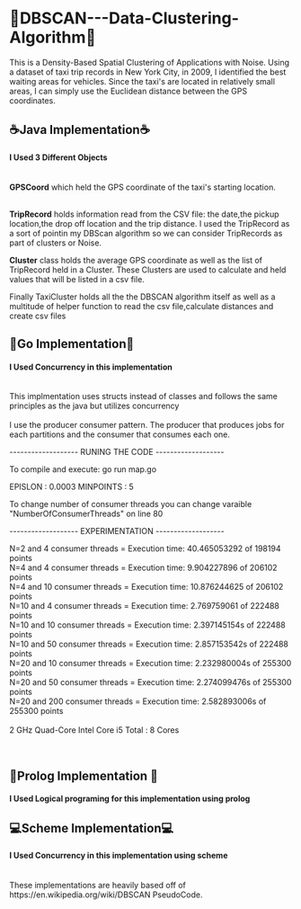# 🚕DBSCAN---Data-Clustering-Algorithm🚕
This is a Density-Based Spatial Clustering of Applications with Noise. Using a dataset of taxi trip records in New York City, in 2009, 
I identified the best waiting areas for vehicles. Since the taxi's are located in relatively small areas, I can simply use the Euclidean distance 
between the GPS coordinates.

<h2>☕Java Implementation☕</h2> 

<h4>I Used 3 Different Objects </h4> 
<br>
<strong>GPSCoord</strong> which held the GPS coordinate of the taxi's starting location.  <br> <br>

<strong>TripRecord</strong> holds information read from the CSV file: the date,the pickup location,the drop off location and the trip distance. I used the TripRecord as a sort of pointin my DBScan algorithm so we can consider TripRecords as part of clusters or Noise.  <br> 

<strong>Cluster</strong> class holds the average GPS coordinate as well as the list of TripRecord held in a Cluster. These Clusters are used to calculate and held values that will be listed in a csv file.  <br> 


Finally TaxiCluster holds all the the DBSCAN algorithm itself as well as a multitude of helper function to read the csv file,calculate distances and create csv files

<h2>🐻Go Implementation🐻</h2> 

<h4>I Used Concurrency in this implementation </h4> 
<br>
This implmentation uses structs instead of classes and follows the same principles as the java but utilizes concurrency<br>
<br>
I use the producer consumer pattern. The producer that produces jobs for each partitions and the consumer that consumes each one.<br>

------------------- RUNING THE CODE -------------------

To compile and execute: go run map.go

EPISLON : 0.0003
MINPOINTS : 5

To change number of consumer threads you can change varaible "NumberOfConsumerThreads" on line 80

------------------- EXPERIMENTATION -------------------


N=2 and 4 consumer threads = Execution time: 40.465053292 of 198194 points <br>
N=4 and 4 consumer threads = Execution time: 9.904227896 of 206102 points <br>
N=4 and 10 consumer threads = Execution time: 10.876244625 of 206102 points <br>
N=10 and 4 consumer threads = Execution time: 2.769759061 of 222488 points <br>
N=10 and 10 consumer threads = Execution time: 2.397145154s of 222488 points <br>
N=10 and 50 consumer threads = Execution time: 2.857153542s of 222488 points <br>
N=20 and 10 consumer threads = Execution time: 2.232980004s of 255300 points <br>
N=20 and 50 consumer threads = Execution time: 2.274099476s of 255300 points <br>
N=20 and 200 consumer threads = Execution time: 2.582893006s of 255300 points <br>
 <br>
2 GHz Quad-Core Intel Core i5 
Total : 8 Cores

<br>

<h2>💾Prolog Implementation 💾</h2> 

<h4>I Used Logical programing for this implementation using prolog</h4>  

<h2>💻Scheme Implementation💻</h2> 

<h4>I Used Concurrency in this implementation using scheme</h4>  

<br>
These implementations are heavily based off of https://en.wikipedia.org/wiki/DBSCAN PseudoCode.
